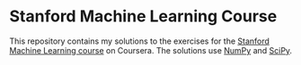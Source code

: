 
# Stanford Machine Learning Course

This repository contains my solutions to the exercises for the [Stanford Machine Learning course](https://www.coursera.org/learn/machine-learning) on Coursera. The solutions use [NumPy](http://www.numpy.org/) and [SciPy](https://www.scipy.org/).
